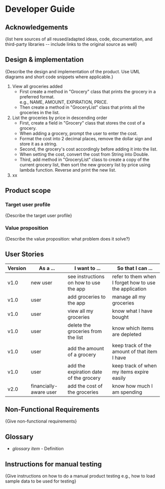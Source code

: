 # Developer Guide

## Acknowledgements

{list here sources of all reused/adapted ideas, code, documentation, and third-party libraries -- include links to the original source as well}

## Design & implementation

{Describe the design and implementation of the product. Use UML diagrams and short code snippets where applicable.}
1. View all groceries added
   * First create a method in "Grocery" class that prints the grocery in a preferred format.\
     e.g., NAME, AMOUNT, EXPIRATION, PRICE.
   * Then create a method in "GroceryList" class that prints all the groceries in the list.
2. List the groceries by price in descending order
   * First, create a field in "Grocery" class that stores the cost of a grocery.
   * When adding a grocery, prompt the user to enter the cost.
   * Format the cost into 2 decimal places, remove the dollar sign and store it as a string.
   * Second, the grocery's cost accordingly before adding it into the list.
   * When setting the cost, convert the cost from String into Double.
   * Third, add method in "GroceryList" class to create a copy of the current grocery list, then sort the 
   new grocery list by price using lambda function. Reverse and print the new list.
3. xx

## Product scope
### Target user profile

{Describe the target user profile}

### Value proposition

{Describe the value proposition: what problem does it solve?}

## User Stories

|Version| As a ... | I want to ...                          | So that I can ...|
|--------|---------|----------------------------------------|------------------|
|v1.0|new user|see instructions on how to use the app|refer to them when I forget how to use the application|
|v1.0|user| add groceries to the app               |manage all my groceries|
|v1.0|user| view all my groceries                  |know what I have bought|
|v1.0|user| delete the groceries from the list     |know which items are depleted|
|v1.0|user| add the amount of a grocery|keep track of the amount of that item I have|
|v1.0|user| add the expiration date of the grocery |keep track of when my items expire easily|
|v2.0|financially-aware user|add the cost of the groceries|know how much I am spending|

## Non-Functional Requirements

{Give non-functional requirements}

## Glossary

* *glossary item* - Definition

## Instructions for manual testing

{Give instructions on how to do a manual product testing e.g., how to load sample data to be used for testing}
